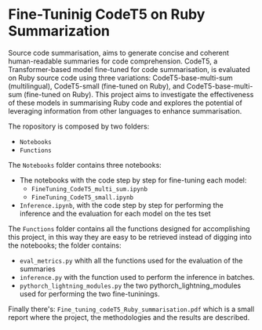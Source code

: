 # Fine-Tuninig CodeT5 on Ruby Summarization
Source code summarisation, aims to generate concise and coherent human-readable summaries for code comprehension. CodeT5, a Transformer-based model fine-tuned for code summarisation, is evaluated on Ruby source code using three variations: CodeT5-base-multi-sum (multilingual), CodeT5-small (fine-tuned on Ruby), and CodeT5-base-multi-sum (fine-tuned on Ruby). This project aims to investigate the effectiveness of these models in summarising Ruby code and explores the potential of leveraging information from other languages to enhance summarisation.

The ropository is composed by two folders:
- `Notebooks`
- `Functions`

The `Notebooks` folder contains three notebooks:
- The notebooks with the code step by step for fine-tuning each model:
  - `FineTuning_CodeT5_multi_sum.ipynb`
  - `FineTuning_CodeT5_small.ipynb`
- `Inference.ipynb`,  with the code step by step for performing the inference and the evaluation for each model on the tes tset

The `Functions` folder contains all the functions designed for accomplishing this project, in this way they are easy to be retrieved instead of digging into the notebooks; the folder contains:
- `eval_metrics.py` whith all the functions used for the evaluation of the summaries
-  `inference.py` with the function used to perform the inference in batches.
-  `pythorch_lightning_modules.py` the two pythorch_lightning_modules used for performing the two fine-tuninings.

Finally there's: `Fine_tuning_codeT5_Ruby_summarisation.pdf` which is a small report where the project, the methodologies and the results are described.
